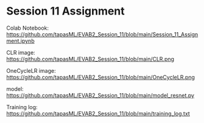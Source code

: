 # Session 11 Assignment

Colab Notebook:
https://github.com/tapasML/EVAB2_Session_11/blob/main/Session_11_Assignment.ipynb

CLR image:
https://github.com/tapasML/EVAB2_Session_11/blob/main/CLR.png

OneCycleLR image:
https://github.com/tapasML/EVAB2_Session_11/blob/main/OneCycleLR.png

model:
https://github.com/tapasML/EVAB2_Session_11/blob/main/model_resnet.py


Training log:
https://github.com/tapasML/EVAB2_Session_11/blob/main/training_log.txt
